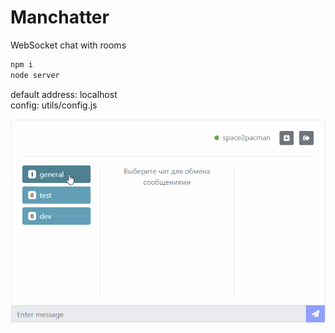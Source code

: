 # Manchatter

WebSocket chat with rooms

```bash
npm i
node server
```
default address: localhost  
config: utils/config.js

![GitHub Logo](/screenshots/pacman-chat.gif)
